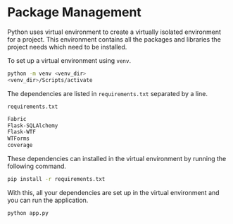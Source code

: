 # Package Management

Python uses virtual environment to create a virtually isolated environment for a project. This environment contains all the packages and libraries the project needs which need to be installed.

To set up a virtual environment using `venv`.

```sh
python -m venv <venv_dir>
<venv_dir>/Scripts/activate
```

The dependencies are listed in `requirements.txt` separated by a line.

`requirements.txt`

```txt
Fabric
Flask-SQLAlchemy
Flask-WTF
WTForms
coverage
```

These dependencies can installed in the virtual environment by running the following command.

```sh
pip install -r requirements.txt
```

With this, all your dependencies are set up in the virtual environment and you can run the application.

```sh
python app.py
```
